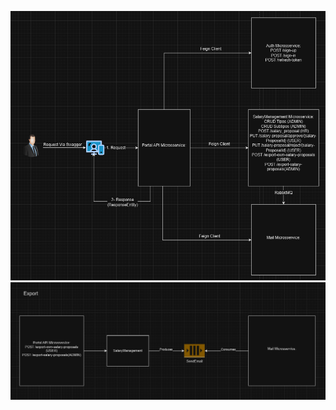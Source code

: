 ![System Architecture Diagram](./systemArchitectureDiagram.png)
![RabbitMQ Diagram](./rabbitMQ.png)
